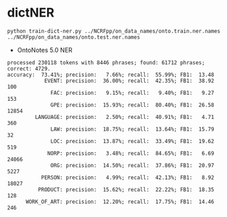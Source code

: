 # dictNER

``python train-dict-ner.py ../NCRFpp/on_data_names/onto.train.ner.names ../NCRFpp/on_data_names/onto.test.ner.names``


- OntoNotes 5.0 NER

```angular2html
processed 230118 tokens with 8446 phrases; found: 61712 phrases; correct: 4729.
accuracy:  73.41%; precision:   7.66%; recall:  55.99%; FB1:  13.48
            EVENT: precision:  36.00%; recall:  42.35%; FB1:  38.92  100
              FAC: precision:   9.15%; recall:   9.40%; FB1:   9.27  153
              GPE: precision:  15.93%; recall:  80.40%; FB1:  26.58  12854
         LANGUAGE: precision:   2.50%; recall:  40.91%; FB1:   4.71  360
              LAW: precision:  18.75%; recall:  13.64%; FB1:  15.79  32
              LOC: precision:  13.87%; recall:  33.49%; FB1:  19.62  519
             NORP: precision:   3.48%; recall:  84.65%; FB1:   6.69  24066
              ORG: precision:  14.50%; recall:  37.86%; FB1:  20.97  5227
           PERSON: precision:   4.99%; recall:  42.13%; FB1:   8.92  18027
          PRODUCT: precision:  15.62%; recall:  22.22%; FB1:  18.35  128
      WORK_OF_ART: precision:  12.20%; recall:  17.75%; FB1:  14.46  246
```
